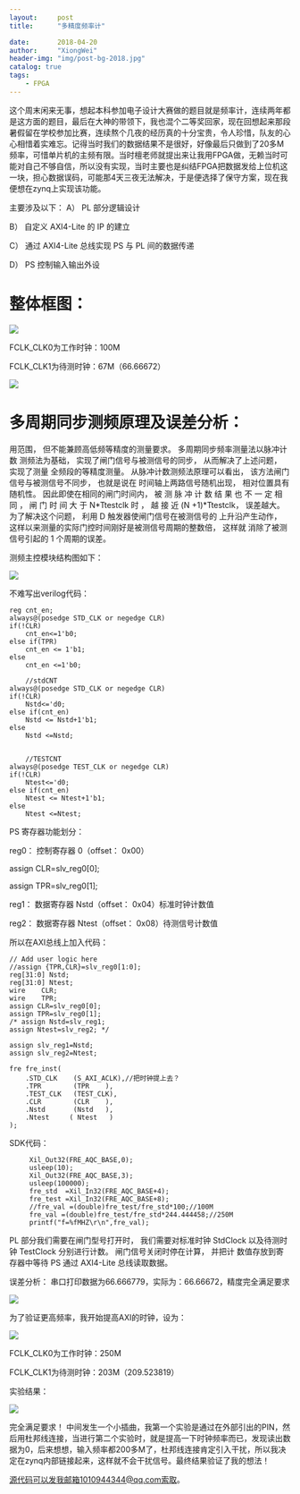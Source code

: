 ```yaml
---
layout:     post
title:      "多精度频率计"

date:       2018-04-20
author:     "XiongWei"
header-img: "img/post-bg-2018.jpg"
catalog: true
tags:
    - FPGA
---
```


这个周末闲来无事，想起本科参加电子设计大赛做的题目就是频率计，连续两年都是这方面的题目，最后在大神的带领下，我也混个二等奖回家，现在回想起来那段暑假留在学校参加比赛，连续熬个几夜的经历真的十分宝贵，令人珍惜，队友的心心相惜着实难忘。记得当时我们的数据结果不是很好，好像最后只做到了20多M频率，可惜单片机的主频有限。当时檀老师就提出来让我用FPGA做，无赖当时可能对自己不够自信，所以没有实现，当时主要也是纠结FPGA把数据发给上位机这一块，担心数据误码，可能那4天三夜无法解决，于是便选择了保守方案，现在我便想在zynq上实现该功能。

主要涉及以下：
A）	PL 部分逻辑设计

B） 自定义 AXI4-Lite 的 IP 的建立

C） 通过 AXI4-Lite 总线实现 PS 与 PL 间的数据传递

D） PS 控制输入输出外设

# 整体框图： #


![](http://githubblogpic.oss-cn-huhehaote.aliyuncs.com/2018-04-23/70.png)

FCLK_CLK0为工作时钟：100M

FCLK_CLK1为待测时钟：67M（66.66672）

![](http://githubblogpic.oss-cn-huhehaote.aliyuncs.com/2018-04-23/71.png)


# 多周期同步测频原理及误差分析： #

用范围， 但不能兼顾高低频等精度的测量要求。 多周期同步频率测量法以脉冲计数
测频法为基础， 实现了闸门信号与被测信号的同步， 从而解决了上述问题， 实现了测量
全频段的等精度测量。
从脉冲计数测频法原理可以看出， 该方法闸门信号与被测信号不同步， 也就是说在
时间轴上两路信号随机出现， 相对位置具有随机性。 因此即使在相同的闸门时间内， 被
测 脉 冲 计 数 结 果 也 不 一 定 相 同 ， 闸 门 时 间 大 于 N*Ttestclk 时 ， 越 接 近 (N
+1)*Ttestclk， 误差越大。 为了解决这个问题， 利用 D 触发器使闸门信号在被测信号的
上升沿产生动作， 这样以来测量的实际门控时间刚好是被测信号周期的整数倍， 这样就
消除了被测信号引起的 1 个周期的误差。

测频主控模块结构图如下：

![](http://githubblogpic.oss-cn-huhehaote.aliyuncs.com/2018-04-23/74.png)

不难写出verilog代码：

	reg cnt_en;
	always@(posedge STD_CLK or negedge CLR)
	if(!CLR)
		cnt_en<=1'b0;
	else if(TPR)
		cnt_en <= 1'b1;
	else 
		cnt_en <=1'b0;
		
		//stdCNT
	always@(posedge STD_CLK or negedge CLR)
	if(!CLR)
		Nstd<='d0;
	else if(cnt_en)
		Nstd <= Nstd+1'b1;
	else 
		Nstd <=Nstd;


		//TESTCNT
	always@(posedge TEST_CLK or negedge CLR)
	if(!CLR)
		Ntest<='d0;
	else if(cnt_en)
		Ntest <= Ntest+1'b1;
	else 
		Ntest <=Ntest;


PS 寄存器功能划分：

reg0： 控制寄存器 0（offset： 0x00）

assign CLR=slv_reg0[0];

assign TPR=slv_reg0[1];

reg1： 数据寄存器 Nstd（offset： 0x04）标准时钟计数值

reg2： 数据寄存器 Ntest（offset： 0x08）待测信号计数值

所以在AXI总线上加入代码：

	// Add user logic here
	//assign {TPR,CLR}=slv_reg0[1:0];
	reg[31:0] Nstd;
	reg[31:0] Ntest;
	wire	CLR;
	wire 	TPR;
	assign CLR=slv_reg0[0];
	assign TPR=slv_reg0[1];
	/* assign Nstd=slv_reg1;	
	assign Ntest=slv_reg2; */	
	
	assign slv_reg1=Nstd;	
	assign slv_reg2=Ntest;
		
	fre	fre_inst(
	    .STD_CLK	(S_AXI_ACLK),//把时钟提上去？
	    .TPR		(TPR	),
	    .TEST_CLK	(TEST_CLK),
	    .CLR		(CLR	),
	    .Nstd		(Nstd	),
	    .Ntest     ( Ntest   )
    );


SDK代码：

		 Xil_Out32(FRE_AQC_BASE,0);
		 usleep(10);
		 Xil_Out32(FRE_AQC_BASE,3);
		 usleep(100000);
		 fre_std  =Xil_In32(FRE_AQC_BASE+4);
		 fre_test =Xil_In32(FRE_AQC_BASE+8);
		 //fre_val =(double)fre_test/fre_std*100;//100M
		 fre_val =(double)fre_test/fre_std*244.444458;//250M
		 printf("f=%fMHZ\r\n",fre_val);


PL 部分我们需要在闸门型号打开时， 我们需要对标准时钟
StdClock 以及待测时钟 TestClock 分别进行计数。 闸门信号关闭时停在计算， 并把计
数值存放到寄存器中等待 PS 通过 AXI4-Lite 总线读取数据。

误差分析：
串口打印数据为66.666779，实际为：66.66672，精度完全满足要求

![](http://githubblogpic.oss-cn-huhehaote.aliyuncs.com/2018-04-23/75.png)

为了验证更高频率，我开始提高AXI的时钟，设为：

![](http://githubblogpic.oss-cn-huhehaote.aliyuncs.com/2018-04-23/76.png)

FCLK_CLK0为工作时钟：250M

FCLK_CLK1为待测时钟：203M（209.523819）


实验结果：

![](http://githubblogpic.oss-cn-huhehaote.aliyuncs.com/2018-04-23/77.png)

完全满足要求！
中间发生一个小插曲，我第一个实验是通过在外部引出的PIN，然后用杜邦线连接，当进行第二个实验时，就是提高一下时钟频率而已，发现读出数据为0，后来想想，输入频率都200多M了，杜邦线连接肯定引入干扰，所以我决定在zynq内部链接起来，这样就不会干扰信号。最终结果验证了我的想法！


源代码可以发我邮箱1010944344@qq.com索取。
